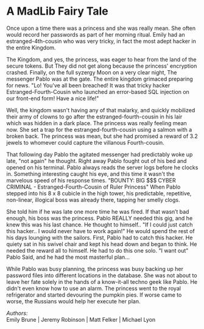 # A MadLib Fairy Tale
Once upon a time there was a princess and she was really mean. She often would record her passwords as part of her morning ritual. Emily had an estranged-4th-cousin who was very tricky, in fact the most adept hacker in the entire Kingdom.

The Kingdom, and yes, the princess, was eager to hear from the land of the secure tokens. But They did not get along because the princess' encryption crashed. Finally, on the full syzergy Moon on a very clear night, The messenger Pablo was at the gate. The entire kingdom grimaced preparing for news. "Lo! You've all been breached! It was that tricky hacker Estranged-Fourth-Cousin who launched an error-based SQL injection on our front-end form! Have a nice life!"

Well, the kingdom wasn't having any of that malarky, and quickly mobilized their army of clowns to go after the estranged-fourth-cousin in his lair which was hidden in a dark place. The princess was really feeling mean now. She set a trap for the estranged-fourth-cousin using a salmon with a broken back. The princess was mean, but she had promised a reward of 3.2 jewels to whomever could capture the villanous Fourth-cousin.

That following day Pablo the agitated messenger had predictably woke up late, "not again" he thought. Right away Pablo fought out of his bed and opened on his terminal. Pablo always reads the server logs before he clocks in. Something interesting caught his eye, and this time it wasn't the marvelous speed of his response times. "BOUNTY: BIG $$$ CYBER CRIMINAL - Estranged-Fourth-Cousin of Ruler Princess" When Pablo stepped into his 8 x 8 cubicle in the high tower, his predictable, repetitive, non-linear, illogical boss was already there, tapping her smelly clogs. 
 
She told him if he was late one more time he was fired. If that wasn’t bad enough, his boss was the princess. Pablo REALLY needed this gig, and he knew this was his last chance. He thought to himself.. "If I could just catch this hacker.. I would never have to work again!" He would spend the rest of his days lounging with the sailors. First, Pablo had to catch this hacker. He quiety sat in his swivel chair and kept his head down and began to think. He needed the reward all to himself. He had to do this one solo. "I want out" Pablo Said, and he had the most masterful plan...

While Pablo was busy planning, the princess was busy backing up her password files into different locations in the database. She was not about to leave her fate solely in the hands of a know-it-all techno geek like Pablo. He didn't even know how to use an alarm.  The princess went to the royal refrigerator and started devouring the pumpkin pies. If worse came to worse, the Russians would help her execute her plan.

*Authors:*  
Emily Brune | Jeremy Robinson | Matt Felker | Michael Lyon
